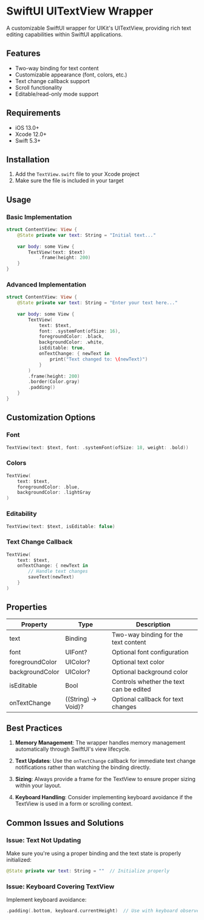 # SwiftUI UITextView Wrapper

A customizable SwiftUI wrapper for UIKit's UITextView, providing rich text editing capabilities within SwiftUI applications.

## Features

- Two-way binding for text content
- Customizable appearance (font, colors, etc.)
- Text change callback support
- Scroll functionality
- Editable/read-only mode support

## Requirements

- iOS 13.0+
- Xcode 12.0+
- Swift 5.3+

## Installation

1. Add the `TextView.swift` file to your Xcode project
2. Make sure the file is included in your target

## Usage

### Basic Implementation

```swift
struct ContentView: View {
    @State private var text: String = "Initial text..."
    
    var body: some View {
        TextView(text: $text)
            .frame(height: 200)
    }
}
```

### Advanced Implementation

```swift
struct ContentView: View {
    @State private var text: String = "Enter your text here..."
    
    var body: some View {
        TextView(
            text: $text,
            font: .systemFont(ofSize: 16),
            foregroundColor: .black,
            backgroundColor: .white,
            isEditable: true,
            onTextChange: { newText in
                print("Text changed to: \(newText)")
            }
        )
        .frame(height: 200)
        .border(Color.gray)
        .padding()
    }
}
```

## Customization Options

### Font

```swift
TextView(text: $text, font: .systemFont(ofSize: 18, weight: .bold))
```

### Colors

```swift
TextView(
    text: $text,
    foregroundColor: .blue,
    backgroundColor: .lightGray
)
```

### Editability

```swift
TextView(text: $text, isEditable: false)
```

### Text Change Callback

```swift
TextView(
    text: $text,
    onTextChange: { newText in
        // Handle text changes
        saveText(newText)
    }
)
```

## Properties

| Property | Type | Description |
|----------|------|-------------|
| text | Binding<String> | Two-way binding for the text content |
| font | UIFont? | Optional font configuration |
| foregroundColor | UIColor? | Optional text color |
| backgroundColor | UIColor? | Optional background color |
| isEditable | Bool | Controls whether the text can be edited |
| onTextChange | ((String) -> Void)? | Optional callback for text changes |

## Best Practices

1. **Memory Management**: The wrapper handles memory management automatically through SwiftUI's view lifecycle.

2. **Text Updates**: Use the `onTextChange` callback for immediate text change notifications rather than watching the binding directly.

3. **Sizing**: Always provide a frame for the TextView to ensure proper sizing within your layout.

4. **Keyboard Handling**: Consider implementing keyboard avoidance if the TextView is used in a form or scrolling context.

## Common Issues and Solutions

### Issue: Text Not Updating

Make sure you're using a proper binding and the text state is properly initialized:

```swift
@State private var text: String = ""  // Initialize properly
```

### Issue: Keyboard Covering TextView

Implement keyboard avoidance:

```swift
.padding(.bottom, keyboard.currentHeight)  // Use with keyboard observer
```
